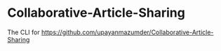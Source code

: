 # Collaborative-Article-Sharing

The CLI for https://github.com/upayanmazumder/Collaborative-Article-Sharing